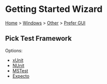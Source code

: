 # Getting Started Wizard

[Home](/docs/wiz/readme.md) > [Windows](Windows.md) > [Other](Windows_Other.md) > [Prefer GUI](Windows_Other_Gui.md)

## Pick Test Framework

Options:
 * [xUnit](result_Windows_Other_Gui_xUnit.md)
 * [NUnit](result_Windows_Other_Gui_NUnit.md)
 * [MSTest](result_Windows_Other_Gui_MSTest.md)
 * [Expecto](result_Windows_Other_Gui_Expecto.md)
